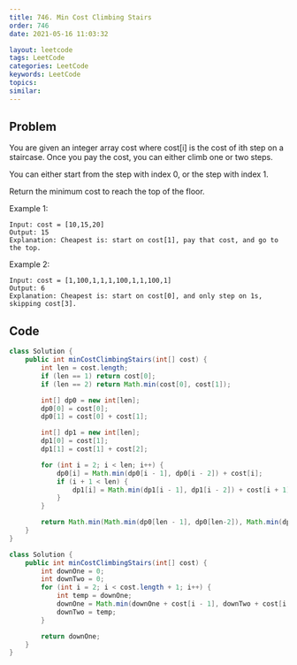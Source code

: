 ```yaml
---
title: 746. Min Cost Climbing Stairs
order: 746
date: 2021-05-16 11:03:32

layout: leetcode
tags: LeetCode
categories: LeetCode
keywords: LeetCode
topics:
similar:
---
```


## Problem

You are given an integer array cost where cost[i] is the cost of ith step on a staircase. Once you pay the cost, you can either climb one or two steps.

You can either start from the step with index 0, or the step with index 1.

Return the minimum cost to reach the top of the floor.



Example 1:
```
Input: cost = [10,15,20]
Output: 15
Explanation: Cheapest is: start on cost[1], pay that cost, and go to the top.
```
Example 2:
```
Input: cost = [1,100,1,1,1,100,1,1,100,1]
Output: 6
Explanation: Cheapest is: start on cost[0], and only step on 1s, skipping cost[3].
```
## Code

```java
class Solution {
    public int minCostClimbingStairs(int[] cost) {
        int len = cost.length;
        if (len == 1) return cost[0];
        if (len == 2) return Math.min(cost[0], cost[1]);

        int[] dp0 = new int[len];
        dp0[0] = cost[0];
        dp0[1] = cost[0] + cost[1];

        int[] dp1 = new int[len];
        dp1[0] = cost[1];
        dp1[1] = cost[1] + cost[2];

        for (int i = 2; i < len; i++) {
            dp0[i] = Math.min(dp0[i - 1], dp0[i - 2]) + cost[i];
            if (i + 1 < len) {
                dp1[i] = Math.min(dp1[i - 1], dp1[i - 2]) + cost[i + 1];
            }
        }

        return Math.min(Math.min(dp0[len - 1], dp0[len-2]), Math.min(dp1[len - 2], dp1[len - 3]));
    }
}
```

```java
class Solution {
    public int minCostClimbingStairs(int[] cost) {
        int downOne = 0;
        int downTwo = 0;
        for (int i = 2; i < cost.length + 1; i++) {
            int temp = downOne;
            downOne = Math.min(downOne + cost[i - 1], downTwo + cost[i - 2]);
            downTwo = temp;
        }

        return downOne;
    }
}
```
